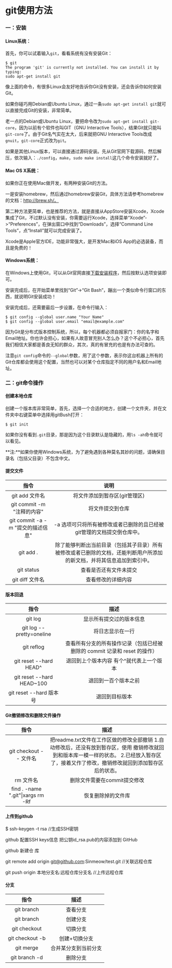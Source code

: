 # git使用方法

### 一：安装

#### Linux系统：

首先，你可以试着输入`git`，看看系统有没有安装Git：

```
$ git
The program 'git' is currently not installed. You can install it by typing:
sudo apt-get install git
```

像上面的命令，有很多Linux会友好地告诉你Git没有安装，还会告诉你如何安装Git。

如果你碰巧用Debian或Ubuntu Linux，通过一条`sudo apt-get install git`就可以直接完成Git的安装，非常简单。

老一点的Debian或Ubuntu Linux，要把命令改为`sudo apt-get install git-core`，因为以前有个软件也叫GIT（GNU Interactive Tools），结果Git就只能叫`git-core`了。由于Git名气实在太大，后来就把GNU Interactive Tools改成`gnuit`，`git-core`正式改为`git`。

如果是其他Linux版本，可以直接通过源码安装。先从Git官网下载源码，然后解压，依次输入：`./config`，`make`，`sudo make install`这几个命令安装就好了。

#### Mac OS X系统：

如果你正在使用Mac做开发，有两种安装Git的方法。

一是安装homebrew，然后通过homebrew安装Git，具体方法请参考homebrew的文档：http://brew.sh/。

第二种方法更简单，也是推荐的方法，就是直接从AppStore安装Xcode，Xcode集成了Git，不过默认没有安装，你需要运行Xcode，选择菜单“Xcode”->“Preferences”，在弹出窗口中找到“Downloads”，选择“Command Line Tools”，点“Install”就可以完成安装了。

Xcode是Apple官方IDE，功能非常强大，是开发Mac和iOS App的必选装备，而且是免费的！

#### Windows系统：

在Windows上使用Git，可以从Git官网直接[下载安装程序](https://git-scm.com/downloads)，然后按默认选项安装即可。

安装完成后，在开始菜单里找到“Git”->“Git Bash”，蹦出一个类似命令行窗口的东西，就说明Git安装成功！

安装完成后，还需要最后一步设置，在命令行输入：

```
$ git config --global user.name "Your Name"
$ git config --global user.email "email@example.com"
```

因为Git是分布式版本控制系统，所以，每个机器都必须自报家门：你的名字和Email地址。你也许会担心，如果有人故意冒充别人怎么办？这个不必担心，首先我们相信大家都是善良无知的群众，其次，真的有冒充的也是有办法可查的。

注意`git config`命令的`--global`参数，用了这个参数，表示你这台机器上所有的Git仓库都会使用这个配置，当然也可以对某个仓库指定不同的用户名和Email地址。

### 二：git命令操作

#### 创建本地仓库

创建一个版本库非常简单，首先，选择一个合适的地方，创建一个文件夹，并在文件夹中右键菜单中选择用gitBush打开：

```
$ git init
```

如果你没有看到`.git`目录，那是因为这个目录默认是隐藏的，用`ls -ah`命令就可以看见。

**注:**如果你使用Windows系统，为了避免遇到各种莫名其妙的问题，请确保目录名（包括父目录）不包含中文。

#### 提交文件

|               指令                |                             说明                             |
| :-------------------------------: | :----------------------------------------------------------: |
|          git add 文件名           |                将文件添加到暂存区(git管理区)                 |
|    git commit -m "注释的内容"     |                       将文件提交到仓库                       |
| git commit -a -m "提交的描述信息" | -a 选项可只将所有被修改或者已删除的且已经被git管理的文档提交倒仓库中。 |
|             git add .             | 除了能够判断出当前目录（包括其子目录）所有被修改或者已删除的文档，还能判断用户所添加的新文档，并将其信息追加到索引中。 |
|            git status             |                    查看是否还有文件未提交                    |
|          git diff 文件名          |                      查看修改的详细内容                      |

#### 版本回退

|           指令            |                             描述                             |
| :-----------------------: | :----------------------------------------------------------: |
|          git log          |                   显示所有提交过的版本信息                   |
| git log --pretty=oneline  |                       将日志显示在一行                       |
|        git reflog         | 查看所有分支的所有操作记录（包括已经被删除的 commit 记录和 reset 的操作） |
|  git reset --hard HEAD^   |           退回到上个版本内容 有个^就代表上一个版本           |
| git reset --hard HEAD~100 |                     退回到一百个版本之前                     |
|  git reset --hard 版本号  |                        退回到目标版本                        |

#### **Git撤销修改和删除文件操作**

|               指令                |                             描述                             |
| :-------------------------------: | :----------------------------------------------------------: |
|      git checkout -- 文件名       | 把readme.txt文件在工作区做的修改全部撤销	1.自动修改后，还没有放到暂存区，使用 撤销修改就回到和版本库一模一样的状态。	2.已经放入暂存区了，接着又作了修改，撤销修改就回到添加暂存区后的状态。 |
|             rm 文件名             |                 删除文件需要在commit提交修改                 |
| find . -name ".git"\|xargs rm -Rf |                      恢复删除掉的文件库                      |

#### 上传到github

$ ssh-keygen -t rsa //生成SSH密钥

github 配置SSH keys信息 把公钥id_rsa.pub的内容添加到 GitHub

github 新建仓	库

git remote add origin git@github.com:Sinmeow/test.git  //关联远程仓库 

git push origin 本地分支名:远程仓库分支名 //上传远程仓库

#### 分支

|          指令          |         描述         |
| :--------------------: | :------------------: |
|       git branch       |       查看分支       |
|   git branch <name>    |       创建分支       |
|  git checkout <name>   |       切换分支       |
| git checkout -b <name> |    创建+切换分支     |
|    git merge <name>    | 合并某分支到当前分支 |
|  git branch -d <name>  |       删除分支       |

